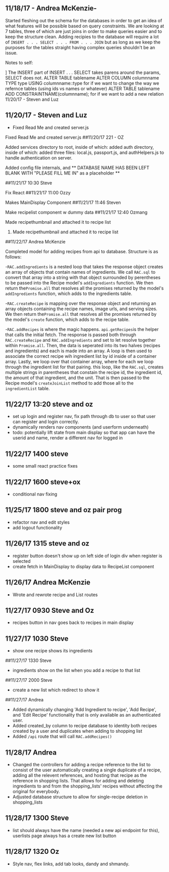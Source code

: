 ## 11/18/17 - Andrea McKenzie-
Started fleshing out the schema for the databases in order to get an idea of what features will be possible based on query constraints. We are looking at 7 tables, three of which are just joins in order to make queries easier and to keep the structure clean. Adding recipies to the database will require a lot of `INSERT . . . SELECT . . . FROM . . . JOIN` but as long as we keep the purposes for the tables straight having complex queries shouldn't be an issue.

Notes to self:

]
The INSERT part of INSERT . . . SELECT takes parens around the params, SELECT does not.
ALTER TABLE tablename ALTER COLUMN columnname TYPE type USING columnname::type for if we want to change the way we refernce tables (using ids vs names or whatever)
ALTER TABLE tablename ADD CONSTRAINTNAME(columnname); for if we want to add a new relation
11/20/17 - Steven and Luz


## 11/20/17 - Steven and Luz
- Fixed Read Me and created server.js

Fixed Read Me and created server.js
##11/20/17 221 - OZ

Added services directory to root, inside of which: added auth directory, inside of which: added three files: local.js, passport.js, and authHelpers.js to handle authentication on server.

Added config file internals, and ** DATABASE NAME HAS BEEN LEFT BLANK WITH "PLEASE FILL ME IN" as a placeholder **

##11/21/17 10:30 Steve

Fix React
##11/21/17 11:00 Ozzy

Makes MainDisplay Component
##11/21/17 11:46 Steven

Make recipelist component w dummy data
##11/21/17 12:40 Ozmang

Made recipethumbnail and attached it to recipe list

1. Made recipethumbnail and attached it to recipe list

##11/22/17 Andrea McKenzie

Completed model for adding recipes from api to database. Structure is as follows:

-`RAC.addIngredients` is a nested loop that takes the response object creates an array of objects that contain names of ingredients. We call `RAC.sql` to convert that array into a string with that object surrounded by perentheses to be passed into the Recipe model's `addIngredients` function. We then return the`Promise.all` that resolves all the promises returned by the model's `addIngredients` function, which adds to the ingredients table.

-`RAC.createRecipe` is mapping over the response object and returning an array objects containing the recipe names, image urls, and serving sizes. We then return the`Promise.all` that resolves all the promises returned by the model's `create` function, which adds to the recipe table.

-`RAC.addRecipes` is where the magic happens. `api.getRecipes`is the helper that calls the initial fetch. The response is passed both through `RAC.createRecipe` and `RAC.addIngredients` and set to let resolve together within `Promise.all`. Then, the data is seperated into its two halves (recipes and ingredients) and each is made into an array. A loop is then used to associate the correct recipe wih ingredient list by id inside of a container array. Lastly, we loop over that container array, where for each we loop through the ingredient list for that pairing. this loop, like the `RAC.sql`, creates multiple strings in parentheses that constain the recipe id, the ingredient id, the amount of that ingredient, and the unit. That is then passed to the Recipe model's `createJoinList` method to add those all to the `ingredientList` table.

## 11/22/17 13:20 steve and oz
- set up login and register nav, fix path through db to user so that user can register and login correctly.
- dynamically renders nav components (and userform underneath)
- todo: potentially lift state from main display so that app can have the userid and name, render a different nav for logged in

## 11/22/17 1400 steve
- some small react practice fixes

## 11/22/17 1600 steve+ox
- conditional nav fixing

## 11/25/17 1800 steve and oz pair prog
- refactor nav and edit styles
- add logout functionality

## 11/26/17 1315 steve and oz
- register button doesn't show up on left side of login div when register is selected
- create fetch in MainDisplay to display data to RecipeList component

## 11/26/17 Andrea McKenzie
- Wrote and rewrote recipe and List routes

## 11/27/17	0930 Steve and Oz
- recipes button in nav goes back to recipes in main display

## 11/27/17 1030 Steve
- show one recipe shows its ingredients

##11/27/17 1330 Steve
- ingredients show on the list when you add a recipe to that list

##11/27/17 2000 Steve
- create a new list which redirect to show it

##11/27/17 Andrea
- Added dynamically changing 'Add Ingredient to recipe', 'Add Recipe', and 'Edit Recipe' functionality that is only available as an authenticated user.  
- Added created_by column to recipe database to identity both recipes created by a user and duplicates when adding to shopping list
- Added `/api` route that will call `RAC.addRecipes()`

## 11/28/17 Andrea
- Changed the controllers for adding a recipe reference to the list to consist of the user automatically creating a single duplicate of a recipe, adding all the relevent references, and hosting that recipe as the reference in shopping lists. That allows for adding and deleting ingredients to and from the shopping_lists' recipes without affecting the original for everybody.
- Adjusted database structure to allow for single-recipe deletion in shopping_lists

## 11/28/17 1300 Steve
- list should always have the name (needed a new api endpoint for this), userlists page always has a create new list button

## 11/28/17 1320 Oz
- Style nav, flex links, add tab looks, dandy and shmandy.
